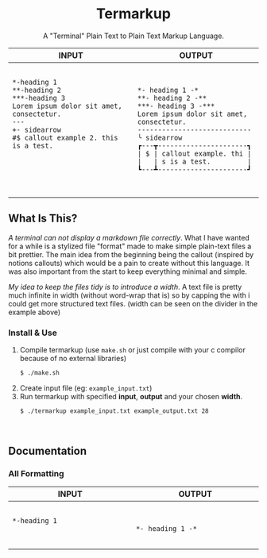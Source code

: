 <h1 align="center">
Termarkup
</h1>
<p align="center">
A "Terminal" Plain Text to Plain Text Markup Language.
</p>
<!-- prettier-ignore -->
<table>
  <thead>
    <tr>
      <th width="500px"> INPUT</th>
      <th width="500px">OUTPUT</th>
    </tr>
  </thead>
  <tbody>
  <tr width="600px">
<td>
<pre>
<code>
*-heading 1
**-heading 2
***-heading 3
Lorem ipsum dolor sit amet, consectetur.
---
+- sidearrow
#$ callout example 2. this is a test.
 <br>
 <br>
</code>
</pre>
</td>
<td>
<pre>
<code>
*- heading 1 -*
**- heading 2 -**
***- heading 3 -***
Lorem ipsum dolor sit amet, 
consectetur.
----------------------------
╰ sidearrow
┏---┳----------------------┓
| $ | callout example. thi |
|   | s is a test.         | 
┗---┻----------------------┛
</code>
</pre>
</td>
</tr>

  </tbody>
</table>

## What Is This?
*A terminal can not display a markdown file correctly*. What I have wanted for a while is a stylized file "format" made to make simple plain-text files a bit prettier. The main idea from the beginning being the callout (inspired by notions callouts) which would be a pain to create without this language. It was also important from the start to keep everything minimal and simple.

*My idea to keep the files tidy is to introduce a width*. A text file is pretty much infinite in width (without word-wrap that is) so by capping the with i could get more structured text files. (width can be seen on the divider in the example above)
   
### Install & Use
1. Compile termarkup (use `make.sh` or just compile with your c compilor because of no external libraries)
   ```bash
   $ ./make.sh
   ```
2. Create input file (eg: `example_input.txt`)
3. Run termarkup with specified **input**, **output** and your chosen **width**.
   ```bash
   $ ./termarkup example_input.txt example_output.txt 28
   ```
</br>

## Documentation
### All Formatting
<table><thead><tr>
      <th width="500px"> INPUT</th>
      <th width="500px">OUTPUT</th>
    </tr></thead>
<tbody><tr width="600px"><td><pre><code>
*-heading 1
<br><br></code></pre></td>
<td><pre><code>
*- heading 1 -*
</code></pre></td></tr></tbody>
</table>

